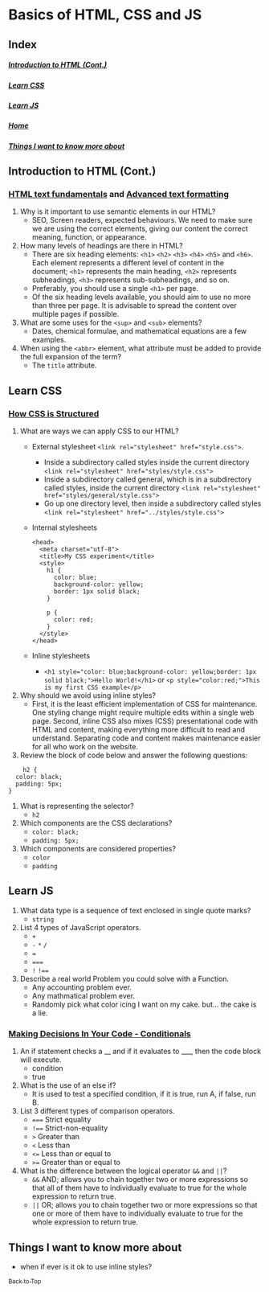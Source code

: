 # Basics of HTML, CSS and JS
## Index
##### [Introduction to HTML (Cont.)](#introduction-to-html-cont-1)
##### [Learn CSS](#learn-css-1)
##### [Learn JS](#learn-js-1)
##### [Home](./README.md)
##### [Things I want to know more about](#things-i-want-to-know-more-about-1)

## Introduction to HTML (Cont.)
### [HTML text fundamentals](https://developer.mozilla.org/en-US/docs/Learn/HTML/Introduction_to_HTML/HTML_text_fundamentals) and [Advanced text formatting](https://developer.mozilla.org/en-US/docs/Learn/HTML/Introduction_to_HTML/Advanced_text_formatting)
    
   1. Why is it important to use semantic elements in our HTML?
      - SEO, Screen readers, expected behaviours.  We need to make sure we are using the correct elements, giving our content the correct meaning, function, or appearance.
   2. How many levels of headings are there in HTML?
      - There are six heading elements: `<h1>` `<h2>` `<h3>` `<h4>` `<h5>` and `<h6>`. Each element represents a different level of content in the document; `<h1>` represents the main heading, `<h2>` represents subheadings, `<h3>` represents sub-subheadings, and so on.
      - Preferably, you should use a single `<h1>` per page.
      - Of the six heading levels available, you should aim to use no more than three per page. It is advisable to spread the content over multiple pages if possible.
   3. What are some uses for the `<sup>` and `<sub>` elements?
      - Dates, chemical formulae, and mathematical equations are a few examples.
   4. When using the `<abbr>` element, what attribute must be added to provide the full expansion of the term?
      - The `title` attribute.

## Learn CSS
### [How CSS is Structured](https://developer.mozilla.org/en-US/docs/Learn/CSS/First_steps/How_CSS_is_structured)

   1. What are ways we can apply CSS to our HTML?
      - External stylesheet `<link rel="stylesheet" href="style.css">`.
        - Inside a subdirectory called styles inside the current directory `<link rel="stylesheet" href="styles/style.css">`
        - Inside a subdirectory called general, which is in a subdirectory called styles, inside the current directory `<link rel="stylesheet" href="styles/general/style.css">`
        - Go up one directory level, then inside a subdirectory called styles `<link rel="stylesheet" href="../styles/style.css">`
      - Internal stylesheets

        ```
        <head>
          <meta charset="utf-8">
          <title>My CSS experiment</title>
          <style>
            h1 {
              color: blue;
              background-color: yellow;
              border: 1px solid black;
            }

            p {
              color: red;
            }
          </style>
        </head>
        ```  
      - Inline stylesheets
        - `<h1 style="color: blue;background-color: yellow;border: 1px solid black;">Hello World!</h1>` or `<p style="color:red;">This is my first CSS example</p>`
   2. Why should we avoid using inline styles?
      - First, it is the least efficient implementation of CSS for maintenance. One styling change might require multiple edits within a single web page. Second, inline CSS also mixes (CSS) presentational code with HTML and content, making everything more difficult to read and understand. Separating code and content makes maintenance easier for all who work on the website.
   3. Review the block of code below and answer the following questions:
   ```
       h2 {
     color: black;
     padding: 5px;
   }
   ```
  1. What is representing the selector?
     - `h2`
  2. Which components are the CSS declarations?
     - `color: black;`
     - `padding: 5px;`
  3. Which components are considered properties?
     - `color`
     - `padding`
            
## Learn JS

   1. What data type is a sequence of text enclosed in single quote marks?
      - `string`
   2. List 4 types of JavaScript operators.
      - `+`
      - `-` `*` `/`
      - `=`
      - `===`
      - `!` `!==`
   3. Describe a real world Problem you could solve with a Function.
      - Any accounting problem ever.
      - Any mathmatical problem ever.
      - Randomly pick what color icing I want on my cake. but... the cake is a lie.

### [Making Decisions In Your Code - Conditionals](https://developer.mozilla.org/en-US/docs/Learn/JavaScript/Building_blocks/conditionals)

  1. An if statement checks a \_\_ and if it evaluates to \_\_\_, then the code block will execute.
     -  condition
     -  true
  2. What is the use of an else if?
     - It is used to test a specified condition, if it is true, run A, if false, run B.
  4. List 3 different types of comparison operators.
     - `===` Strict equality
     - `!==` Strict-non-equality
     - `>` Greater than
     - `<` Less than
     - `<=` Less than or equal to
     - `>=` Greater than or equal to
  6. What is the difference between the logical operator `&&` and `||`?
     - `&&` AND; allows you to chain together two or more expressions so that all of them have to individually evaluate to true for the whole expression to return true.
     - `||` OR; allows you to chain together two or more expressions so that one or more of them have to individually evaluate to true for the whole expression to return true.

## Things I want to know more about
- when if ever is it ok to use inline styles?

[<sub>Back to Top</sub>](#basics-of-html-css-and-js)


